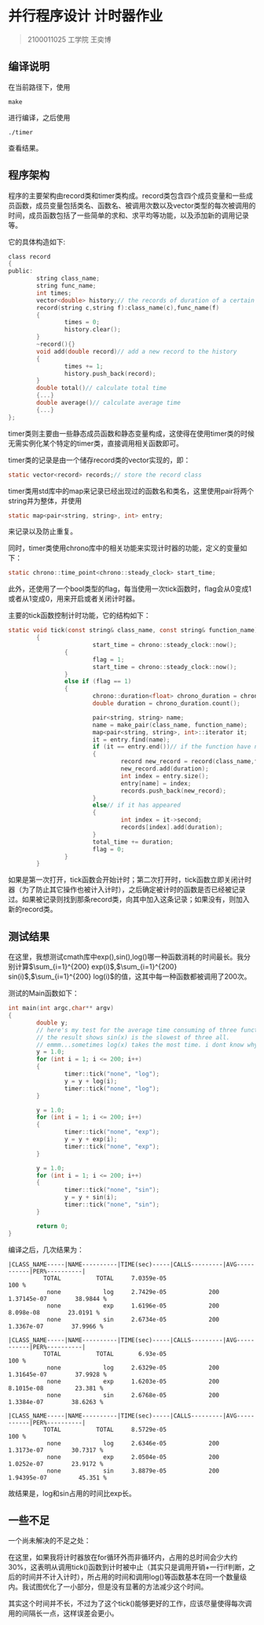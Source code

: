 # 并行程序设计 计时器作业 
>2100011025 工学院 王奕博

## 编译说明

在当前路径下，使用
```
make
```
进行编译，之后使用
```
./timer
```
查看结果。

## 程序架构
程序的主要架构由record类和timer类构成。record类包含四个成员变量和一些成员函数，成员变量包括类名、函数名、被调用次数以及vector类型的每次被调用的时间，成员函数包括了一些简单的求和、求平均等功能，以及添加新的调用记录等。

它的具体构造如下:
```c
class record
{
public:
        string class_name;
        string func_name;
        int times;
        vector<double> history;// the records of duration of a certain function
        record(string c,string f):class_name(c),func_name(f)
        {
                times = 0;
                history.clear();
        }
        ~record(){}
        void add(double record)// add a new record to the history
        {
                times += 1;
                history.push_back(record);
        }
        double total()// calculate total time
        {...}
        double average()// calculate average time
        {...}
};
```

timer类则主要由一些静态成员函数和静态变量构成，这使得在使用timer类的时候无需实例化某个特定的timer类，直接调用相关函数即可。

timer类的记录是由一个储存record类的vector实现的，即：
```c
static vector<record> records;// store the record class
```

timer类用std库中的map来记录已经出现过的函数名和类名，这里使用pair将两个string并为整体，并使用
```c
static map<pair<string, string>, int> entry;
```
来记录以及防止重复。

同时，timer类使用chrono库中的相关功能来实现计时器的功能，定义的变量如下：
```c
static chrono::time_point<chrono::steady_clock> start_time;
```
此外，还使用了一个bool类型的flag，每当使用一次tick函数时，flag会从0变成1或者从1变成0，用来开启或者关闭计时器。

主要的tick函数控制计时功能，它的结构如下：
```c
static void tick(const string& class_name, const string& function_name)
        {
                        start_time = chrono::steady_clock::now();
                {
                        flag = 1;
                        start_time = chrono::steady_clock::now();
                }
                else if (flag == 1)
                {
                        chrono::duration<float> chrono_duration = chrono::steady_clock::now() - start_time;
                        double duration = chrono_duration.count();

                        pair<string, string> name;
                        name = make_pair(class_name, function_name);
                        map<pair<string, string>, int>::iterator it;
                        it = entry.find(name);
                        if (it == entry.end())// if the function have not appeared
                        {
                                record new_record = record(class_name,function_name);
                                new_record.add(duration);
                                int index = entry.size();
                                entry[name] = index;
                                records.push_back(new_record);
                        }
                        else// if it has appeared
                        {
                                int index = it->second;
                                records[index].add(duration);
                        }
                        total_time += duration;
                        flag = 0;
                }
        }
```
如果是第一次打开，tick函数会开始计时；第二次打开时，tick函数立即关闭计时器（为了防止其它操作也被计入计时），之后确定被计时的函数是否已经被记录过。如果被记录则找到那条record类，向其中加入这条记录；如果没有，则加入新的record类。

## 测试结果

在这里，我想测试cmath库中exp(),sin(),log()哪一种函数消耗的时间最长。我分别计算$\sum_{i=1}^{200} exp(i)$,$\sum_{i=1}^{200} sin(i)$,$\sum_{i=1}^{200} log(i)$的值，这其中每一种函数都被调用了200次。

测试的Main函数如下：
```c
int main(int argc,char** argv)
{
        double y;
        // here's my test for the average time consuming of three functions,log(x),exp(x) and sin(x). 
        // the result shows sin(x) is the slowest of three all.
        // emmm...sometimes log(x) takes the most time. i dont know why :( 
        y = 1.0;
        for (int i = 1; i <= 200; i++)
        {
                timer::tick("none", "log");
                y = y + log(i);
                timer::tick("none", "log");
        }

        y = 1.0;
        for (int i = 1; i <= 200; i++)
        {
                timer::tick("none", "exp");
                y = y + exp(i);
                timer::tick("none", "exp");
        }

        y = 1.0;
        for (int i = 1; i <= 200; i++)
        {
                timer::tick("none", "sin");
                y = y + sin(i);
                timer::tick("none", "sin");
        }

        return 0;
}
```

编译之后，几次结果为：
```
|CLASS_NAME-----|NAME----------|TIME(sec)-----|CALLS---------|AVG-----------|PER%----------|
          TOTAL          TOTAL     7.0359e-05                                          100 %
           none            log     2.7429e-05            200    1.37145e-07        38.9844 %
           none            exp     1.6196e-05            200      8.098e-08        23.0191 %
           none            sin     2.6734e-05            200     1.3367e-07        37.9966 %  
```

```
|CLASS_NAME-----|NAME----------|TIME(sec)-----|CALLS---------|AVG-----------|PER%----------|
          TOTAL          TOTAL       6.93e-05                                          100 %
           none            log     2.6329e-05            200    1.31645e-07        37.9928 %
           none            exp     1.6203e-05            200     8.1015e-08         23.381 %
           none            sin     2.6768e-05            200     1.3384e-07        38.6263 %
```

```
|CLASS_NAME-----|NAME----------|TIME(sec)-----|CALLS---------|AVG-----------|PER%----------|
          TOTAL          TOTAL     8.5729e-05                                          100 %
           none            log     2.6346e-05            200     1.3173e-07        30.7317 %
           none            exp     2.0504e-05            200     1.0252e-07        23.9172 %
           none            sin     3.8879e-05            200    1.94395e-07         45.351 %
```

故结果是，log和sin占用的时间比exp长。

## 一些不足

一个尚未解决的不足之处：

在这里，如果我将计时器放在for循环外而非循环内，占用的总时间会少大约30%，这表明从调用tick()函数到计时被中止（其实只是调用开销+一行if判断，之后的时间并不计入计时），所占用的时间和调用log()等函数基本在同一个数量级内。我试图优化了一小部分，但是没有显著的方法减少这个时间。

其实这个时间并不长，不过为了这个tick()能够更好的工作，应该尽量使得每次调用的间隔长一点，这样误差会更小。